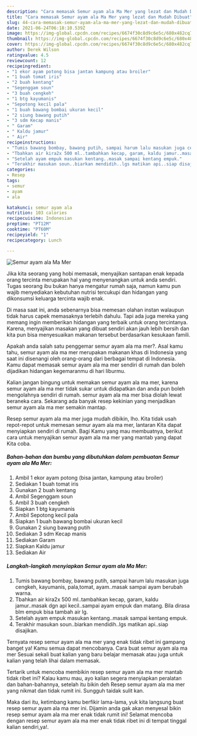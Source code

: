 ```yaml
---
description: "Cara memasak Semur ayam ala Ma Mer yang lezat dan Mudah Dibuat"
title: "Cara memasak Semur ayam ala Ma Mer yang lezat dan Mudah Dibuat"
slug: 44-cara-memasak-semur-ayam-ala-ma-mer-yang-lezat-dan-mudah-dibuat
date: 2021-06-24T06:18:10.539Z
image: https://img-global.cpcdn.com/recipes/6674f30c8d9c6e5c/680x482cq70/semur-ayam-ala-ma-mer-foto-resep-utama.jpg
thumbnail: https://img-global.cpcdn.com/recipes/6674f30c8d9c6e5c/680x482cq70/semur-ayam-ala-ma-mer-foto-resep-utama.jpg
cover: https://img-global.cpcdn.com/recipes/6674f30c8d9c6e5c/680x482cq70/semur-ayam-ala-ma-mer-foto-resep-utama.jpg
author: Derek Wilson
ratingvalue: 4.5
reviewcount: 12
recipeingredient:
- "1 ekor ayam potong bisa jantan kampung atau broiler"
- "1 buah tomat iris"
- "2 buah kentang"
- "Segenggam soun"
- "3 buah cengkeh"
- "1 btg kayumanis"
- "Sepotong kecil pala"
- "1 buah bawang bombai ukuran kecil"
- "2 siung bawang putih"
- "3 sdm Kecap manis"
- " Garam"
- " Kaldu jamur"
- " Air"
recipeinstructions:
- "Tumis bawang bombay, bawang putih, sampai harum lalu masukan juga cengkeh, kayumanis, pala,tomat, ayam..masak sampai ayam berubah warna."
- "Tbahkan air kira2x 500 ml..tambahkan kecap, garam, kaldu jamur..masak dgn api kecil..sampai ayam empuk dan matang. Bila dirasa blm empuk bisa tambah air lg."
- "Setelah ayam empuk masukan kentang..masak sampai kentang empuk."
- "Terakhir masukan soun..biarkan mendidih..lgs matikan api..siap disajikan."
categories:
- Resep
tags:
- semur
- ayam
- ala

katakunci: semur ayam ala 
nutrition: 103 calories
recipecuisine: Indonesian
preptime: "PT12M"
cooktime: "PT60M"
recipeyield: "1"
recipecategory: Lunch

---
```



![Semur ayam ala Ma Mer](https://img-global.cpcdn.com/recipes/6674f30c8d9c6e5c/680x482cq70/semur-ayam-ala-ma-mer-foto-resep-utama.jpg)

Jika kita seorang yang hobi memasak, menyajikan santapan enak kepada orang tercinta merupakan hal yang menyenangkan untuk anda sendiri. Tugas seorang ibu bukan hanya mengatur rumah saja, namun kamu pun wajib menyediakan kebutuhan nutrisi tercukupi dan hidangan yang dikonsumsi keluarga tercinta wajib enak.

Di masa  saat ini, anda sebenarnya bisa memesan olahan instan walaupun tidak harus capek memasaknya terlebih dahulu. Tapi ada juga mereka yang memang ingin memberikan hidangan yang terbaik untuk orang tercintanya. Karena, menyajikan masakan yang dibuat sendiri akan jauh lebih bersih dan kita pun bisa menyesuaikan makanan tersebut berdasarkan kesukaan famili. 



Apakah anda salah satu penggemar semur ayam ala ma mer?. Asal kamu tahu, semur ayam ala ma mer merupakan makanan khas di Indonesia yang saat ini disenangi oleh orang-orang dari berbagai tempat di Indonesia. Kamu dapat memasak semur ayam ala ma mer sendiri di rumah dan boleh dijadikan hidangan kegemaranmu di hari liburmu.

Kalian jangan bingung untuk memakan semur ayam ala ma mer, karena semur ayam ala ma mer tidak sukar untuk didapatkan dan anda pun boleh mengolahnya sendiri di rumah. semur ayam ala ma mer bisa diolah lewat beraneka cara. Sekarang ada banyak resep kekinian yang menjadikan semur ayam ala ma mer semakin mantap.

Resep semur ayam ala ma mer juga mudah dibikin, lho. Kita tidak usah repot-repot untuk memesan semur ayam ala ma mer, lantaran Kita dapat menyiapkan sendiri di rumah. Bagi Kamu yang mau membuatnya, berikut cara untuk menyajikan semur ayam ala ma mer yang mantab yang dapat Kita coba.

<!--inarticleads1-->

##### Bahan-bahan dan bumbu yang dibutuhkan dalam pembuatan Semur ayam ala Ma Mer:

1. Ambil 1 ekor ayam potong (bisa jantan, kampung atau broiler)
1. Sediakan 1 buah tomat iris
1. Gunakan 2 buah kentang
1. Ambil Segenggam soun
1. Ambil 3 buah cengkeh
1. Siapkan 1 btg kayumanis
1. Ambil Sepotong kecil pala
1. Siapkan 1 buah bawang bombai ukuran kecil
1. Gunakan 2 siung bawang putih
1. Sediakan 3 sdm Kecap manis
1. Sediakan  Garam
1. Siapkan  Kaldu jamur
1. Sediakan  Air




<!--inarticleads2-->

##### Langkah-langkah menyiapkan Semur ayam ala Ma Mer:

1. Tumis bawang bombay, bawang putih, sampai harum lalu masukan juga cengkeh, kayumanis, pala,tomat, ayam..masak sampai ayam berubah warna.
1. Tbahkan air kira2x 500 ml..tambahkan kecap, garam, kaldu jamur..masak dgn api kecil..sampai ayam empuk dan matang. Bila dirasa blm empuk bisa tambah air lg.
1. Setelah ayam empuk masukan kentang..masak sampai kentang empuk.
1. Terakhir masukan soun..biarkan mendidih..lgs matikan api..siap disajikan.




Ternyata resep semur ayam ala ma mer yang enak tidak ribet ini gampang banget ya! Kamu semua dapat mencobanya. Cara buat semur ayam ala ma mer Sesuai sekali buat kalian yang baru belajar memasak atau juga untuk kalian yang telah lihai dalam memasak.

Tertarik untuk mencoba membikin resep semur ayam ala ma mer mantab tidak ribet ini? Kalau kamu mau, ayo kalian segera menyiapkan peralatan dan bahan-bahannya, setelah itu bikin deh Resep semur ayam ala ma mer yang nikmat dan tidak rumit ini. Sungguh taidak sulit kan. 

Maka dari itu, ketimbang kamu berfikir lama-lama, yuk kita langsung buat resep semur ayam ala ma mer ini. Dijamin anda gak akan menyesal bikin resep semur ayam ala ma mer enak tidak rumit ini! Selamat mencoba dengan resep semur ayam ala ma mer enak tidak ribet ini di tempat tinggal kalian sendiri,ya!.


